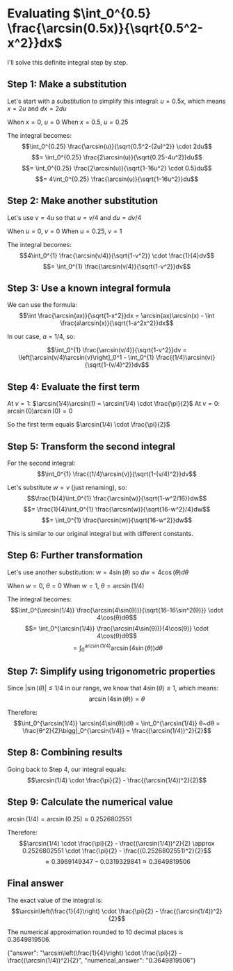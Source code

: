 # Evaluating $\int_0^{0.5} \frac{\arcsin(0.5x)}{\sqrt{0.5^2-x^2}}dx$

I'll solve this definite integral step by step.

## Step 1: Make a substitution

Let's start with a substitution to simplify this integral:
$u = 0.5x$, which means $x = 2u$ and $dx = 2du$

When $x = 0$, $u = 0$
When $x = 0.5$, $u = 0.25$

The integral becomes:
$$\int_0^{0.25} \frac{\arcsin(u)}{\sqrt{0.5^2-(2u)^2}} \cdot 2du$$
$$= \int_0^{0.25} \frac{2\arcsin(u)}{\sqrt{0.25-4u^2}}du$$
$$= \int_0^{0.25} \frac{2\arcsin(u)}{\sqrt{1-16u^2} \cdot 0.5}du$$
$$= 4\int_0^{0.25} \frac{\arcsin(u)}{\sqrt{1-16u^2}}du$$

## Step 2: Make another substitution

Let's use $v = 4u$ so that $u = v/4$ and $du = dv/4$

When $u = 0$, $v = 0$
When $u = 0.25$, $v = 1$

The integral becomes:
$$4\int_0^{1} \frac{\arcsin(v/4)}{\sqrt{1-v^2}} \cdot \frac{1}{4}dv$$
$$= \int_0^{1} \frac{\arcsin(v/4)}{\sqrt{1-v^2}}dv$$

## Step 3: Use a known integral formula

We can use the formula:
$$\int \frac{\arcsin(ax)}{\sqrt{1-x^2}}dx = \arcsin(ax)\arcsin(x) - \int \frac{a\arcsin(x)}{\sqrt{1-a^2x^2}}dx$$

In our case, $a = 1/4$, so:

$$\int_0^{1} \frac{\arcsin(v/4)}{\sqrt{1-v^2}}dv = \left[\arcsin(v/4)\arcsin(v)\right]_0^1 - \int_0^{1} \frac{(1/4)\arcsin(v)}{\sqrt{1-(v/4)^2}}dv$$

## Step 4: Evaluate the first term

At $v = 1$: $\arcsin(1/4)\arcsin(1) = \arcsin(1/4) \cdot \frac{\pi}{2}$
At $v = 0$: $\arcsin(0)\arcsin(0) = 0$

So the first term equals $\arcsin(1/4) \cdot \frac{\pi}{2}$

## Step 5: Transform the second integral

For the second integral:
$$\int_0^{1} \frac{(1/4)\arcsin(v)}{\sqrt{1-(v/4)^2}}dv$$

Let's substitute $w = v$ (just renaming), so:
$$\frac{1}{4}\int_0^{1} \frac{\arcsin(w)}{\sqrt{1-w^2/16}}dw$$
$$= \frac{1}{4}\int_0^{1} \frac{\arcsin(w)}{\sqrt{16-w^2}/4}dw$$
$$= \int_0^{1} \frac{\arcsin(w)}{\sqrt{16-w^2}}dw$$

This is similar to our original integral but with different constants.

## Step 6: Further transformation

Let's use another substitution: $w = 4\sin(θ)$ so $dw = 4\cos(θ)dθ$

When $w = 0$, $θ = 0$
When $w = 1$, $θ = \arcsin(1/4)$

The integral becomes:
$$\int_0^{\arcsin(1/4)} \frac{\arcsin(4\sin(θ))}{\sqrt{16-16\sin^2(θ)}} \cdot 4\cos(θ)dθ$$
$$= \int_0^{\arcsin(1/4)} \frac{\arcsin(4\sin(θ))}{4\cos(θ)} \cdot 4\cos(θ)dθ$$
$$= \int_0^{\arcsin(1/4)} \arcsin(4\sin(θ))dθ$$

## Step 7: Simplify using trigonometric properties

Since $|\sin(θ)| \leq 1/4$ in our range, we know that $4\sin(θ) \leq 1$, which means:
$$\arcsin(4\sin(θ)) = θ$$

Therefore:
$$\int_0^{\arcsin(1/4)} \arcsin(4\sin(θ))dθ = \int_0^{\arcsin(1/4)} θ~dθ = \frac{θ^2}{2}\bigg|_0^{\arcsin(1/4)} = \frac{(\arcsin(1/4))^2}{2}$$

## Step 8: Combining results

Going back to Step 4, our integral equals:
$$\arcsin(1/4) \cdot \frac{\pi}{2} - \frac{(\arcsin(1/4))^2}{2}$$

## Step 9: Calculate the numerical value

$\arcsin(1/4) = \arcsin(0.25) \approx 0.2526802551$

Therefore:
$$\arcsin(1/4) \cdot \frac{\pi}{2} - \frac{(\arcsin(1/4))^2}{2} \approx 0.2526802551 \cdot \frac{\pi}{2} - \frac{(0.2526802551)^2}{2}$$
$$\approx 0.3969149347 - 0.0319329841 \approx 0.3649819506$$

## Final answer

The exact value of the integral is:
$$\arcsin\left(\frac{1}{4}\right) \cdot \frac{\pi}{2} - \frac{(\arcsin(1/4))^2}{2}$$

The numerical approximation rounded to 10 decimal places is 0.3649819506.

{"answer": "\\arcsin\\left(\\frac{1}{4}\\right) \\cdot \\frac{\\pi}{2} - \\frac{(\\arcsin(1/4))^2}{2}", "numerical_answer": "0.3649819506"}
